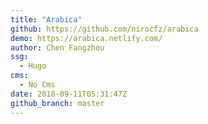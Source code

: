 ```yaml
---
title: "Arabica"
github: https://github.com/nirocfz/arabica
demo: https://arabica.netlify.com/
author: Chen Fangzhou
ssg:
  - Hugo
cms:
  - No Cms
date: 2018-09-11T05:31:47Z
github_branch: master
---
```


